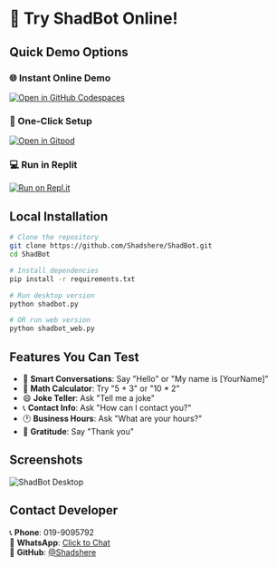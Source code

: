 # 🤖 Try ShadBot Online!

## Quick Demo Options

### 🌐 Instant Online Demo
[![Open in GitHub Codespaces](https://github.com/codespaces/badge.svg)](https://codespaces.new/Shadshere/ShadBot)

### 🔧 One-Click Setup
[![Open in Gitpod](https://gitpod.io/button/open-in-gitpod.svg)](https://gitpod.io/#https://github.com/Shadshere/ShadBot)

### 💻 Run in Replit
[![Run on Repl.it](https://replit.com/badge/github/Shadshere/ShadBot)](https://replit.com/new/github/Shadshere/ShadBot)

## Local Installation

```bash
# Clone the repository
git clone https://github.com/Shadshere/ShadBot.git
cd ShadBot

# Install dependencies
pip install -r requirements.txt

# Run desktop version
python shadbot.py

# OR run web version
python shadbot_web.py
```

## Features You Can Test

- 💬 **Smart Conversations**: Say "Hello" or "My name is [YourName]"
- 🧮 **Math Calculator**: Try "5 + 3" or "10 * 2"
- 😄 **Joke Teller**: Ask "Tell me a joke"
- 📞 **Contact Info**: Ask "How can I contact you?"
- 🕐 **Business Hours**: Ask "What are your hours?"
- 🙏 **Gratitude**: Say "Thank you"

## Screenshots

![ShadBot Desktop](https://github.com/user-attachments/assets/778ce260-6a1d-482c-a1ed-ae8d44982c4e)

## Contact Developer

📞 **Phone**: 019-9095792  
💬 **WhatsApp**: [Click to Chat](https://wa.me/+60199095792?text=Hello%20Amirul%20)  
📧 **GitHub**: [@Shadshere](https://github.com/Shadshere)
